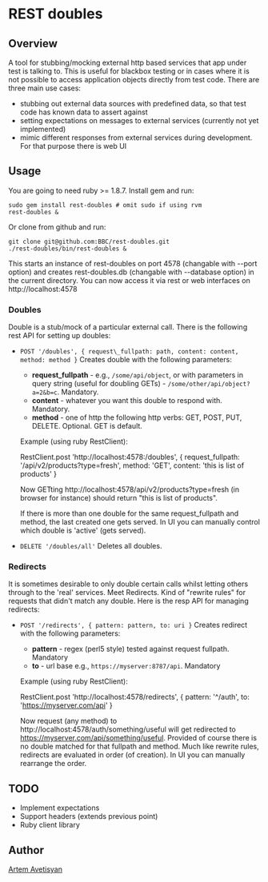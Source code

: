 # REST doubles

## Overview

A tool for stubbing/mocking external http based services that app under test is talking to. This is useful for blackbox testing or in cases where it is not possible to access application objects directly from test code.
There are three main use cases:

* stubbing out external data sources with predefined data, so that test code has known data to assert against
* setting expectations on messages to external services (currently not yet implemented)
* mimic different responses from external services during development. For that purpose there is web UI

## Usage

You are going to need ruby >= 1.8.7. Install gem and run:

    sudo gem install rest-doubles # omit sudo if using rvm
    rest-doubles &

Or clone from github and run:

    git clone git@github.com:BBC/rest-doubles.git
    ./rest-doubles/bin/rest-doubles &

This starts an instance of rest-doubles on port 4578 (changable with --port option) and creates rest-doubles.db (changable with --database option) in the current directory. You can now access it via rest or web interfaces on http://localhost:4578

### Doubles

Double is a stub/mock of a particular external call. There is the following rest API for setting up doubles:

* `POST '/doubles', { request\_fullpath: path, content: content, method: method }`
  Creates double with the following parameters:

  - __request_fullpath__ - e.g., `/some/api/object`, or with parameters in query string (useful for doubling GETs) - `/some/other/api/object?a=2&b=c`. Mandatory.
  - __content__ - whatever you want this double to respond with. Mandatory.
  - __method__ - one of http the following http verbs: GET, POST, PUT, DELETE. Optional. GET is default.

  Example (using ruby RestClient):
  
    RestClient.post 'http://localhost:4578:/doubles', { request_fullpath: '/api/v2/products?type=fresh', method: 'GET', content: 'this is list of products' }

  Now GETting http://localhost:4578/api/v2/products?type=fresh (in browser for instance) should return "this is list of products".

  If there is more than one double for the same request\_fullpath and method, the last created one gets served. In UI you can manually control which double is 'active' (gets served).

* `DELETE '/doubles/all'`
  Deletes all doubles.

### Redirects

It is sometimes desirable to only double certain calls whilst letting others through to the 'real' services. Meet Redirects. Kind of "rewrite rules" for requests that didn't match any double. Here is the resp API for managing redirects:

* `POST '/redirects', { pattern: pattern, to: uri }` Creates redirect with the following parameters:

  - __pattern__ - regex (perl5 style) tested against request fullpath. Mandatory
  - __to__ - url base e.g., `https://myserver:8787/api`. Mandatory

  Example (using ruby RestClient):

    RestClient.post 'http://localhost:4578/redirects', { pattern: '^/auth', to: 'https://myserver.com/api' }

  Now request (any method) to http://localhost:4578/auth/something/useful will get redirected to https://myserver.com/api/something/useful. Provided of course there is no double matched for that fullpath and method.
  Much like rewrite rules, redirects are evaluated in order (of creation). In UI you can manually rearrange the order.

## TODO

* Implement expectations
* Support headers (extends previous point)
* Ruby client library

## Author

[Artem Avetisyan](https://github.com/artemave)
